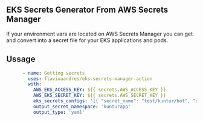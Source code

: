 ## EKS Secrets Generator From AWS Secrets Manager
If your environment vars are located on AWS Secrets Manager you can get and convert into a secret file for your EKS applications and pods. 

## Ussage

```yaml
      - name: Getting secrets 
        uses: flavioaandres/eks-secrets-manager-action
        with: 
          AWS_EKS_ACCESS_KEY: ${{ secrets.AWS_ACCESS_KEY }}
          AWS_EKS_SECRET_KEY: ${{ secrets.AWS_SECRET_KEY }}
          eks_secrets_configs: '[{ "secret_name": "test/kuntur/bot", "output_secret_name": "kuntur-secrets-eks" }]'
          output_secret_namespace: 'kunturapp'
          output_type: 'yaml'
```